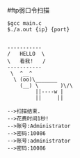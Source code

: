 #ftp弱口令扫描

	$gcc main.c 
	$./a.out {ip} {port}
	
	
	-----------
	/   HELLO  \
	\   看我!   /
	-----------
     \  ^__^
      \ (oo)\_______
        (__) \       )\/\
             ||----w |
             ||     ||

	-->扫描结束.
	-->花费时间1秒!
	-->账号:Administrator
	-->密码:10086
	-->账号:administrator
	-->密码:10086